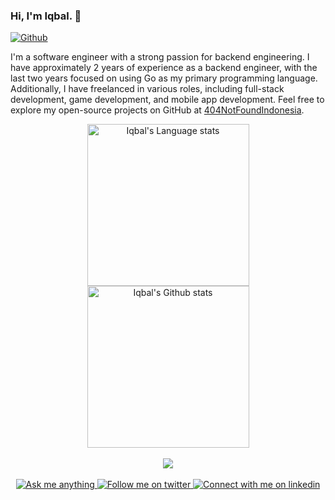 ### Hi, I'm Iqbal. 👋

[![Github](https://img.shields.io/github/followers/iqbaleff214?label=Follow&style=social)](https://github.com/iqbaleff214)

I'm a software engineer with a strong passion for backend engineering. I have approximately 2 years of experience as a backend engineer, with the last two years focused on using Go as my primary programming language. Additionally, I have freelanced in various roles, including full-stack development, game development, and mobile app development. Feel free to explore my open-source projects on GitHub at [404NotFoundIndonesia](https://github.com/404NotFoundIndonesia).

<div align="center"> 
  <img height=259 src="https://github-readme-stats-git-masterrstaa-rickstaa.vercel.app/api/top-langs/?username=iqbaleff214&layout=compact&langs_count=14&hide_border=true&role=owner,collaborator&theme=default#gh-light-mode-only" alt="Iqbal's Language stats" />
  <img height=259 src="https://github-readme-stats-git-masterrstaa-rickstaa.vercel.app/api?username=iqbaleff214&show_icons=true&line_height=28&hide_border=true&card_width=347&include_all_commits=true&role=owner,collaborator&theme=default#gh-light-mode-only" alt="Iqbal's Github stats" />
</div>

<br />

<div align="center">
  <img src="https://github-readme-streak-stats.herokuapp.com/?user=iqbaleff214"/>
</div>

<br />

<div align="center">
  <a href="https://t.me/iqbaleff214">
    <img src="https://img.shields.io/badge/message-%40iqbaleff214-1DA1F2?style=for-the-badge&logo=telegram&labelColor=000&color=3572A5#gh-light-mode-only" alt="Ask me anything">
  </a>
  <a href="https://twitter.com/intent/follow?screen_name=iqbaleff214">
    <img src="https://img.shields.io/badge/follow-%40iqbaleff214-1DA1F2?style=for-the-badge&logo=twitter&labelColor=000&color=3572A5#gh-light-mode-only" alt="Follow me on twitter" >
  </a>
  <a href="https://www.linkedin.com/in/iqbaleff214">
    <img src="https://img.shields.io/badge/LinkedIn-3572A5?style=for-the-badge&logo=linkedin&logoColor=white#gh-light-mode-only" alt="Connect with me on linkedin" >
  </a>
</div>
